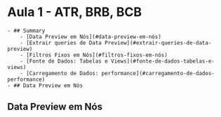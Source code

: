 # Aula 1 - ATR, BRB, BCB
	- ## Summary
		- [Data Preview em Nós](#data-preview-em-nós)
		- [Extrair queries de Data Preview](#extrair-queries-de-data-preview)
		- [Filtros Fixos em Nós](#filtros-fixos-em-nós)
		- [Fonte de Dados: Tabelas e Views](#fonte-de-dados-tabelas-e-views)
		- [Carregamento de Dados: performance](#carregamento-de-dados-performance)
	- ## Data Preview em Nós
		

## Data Preview em Nós
